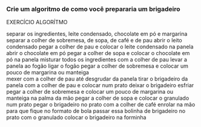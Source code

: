 ### Crie um algoritmo de como você prepararia um brigadeiro

EXERCÍCIO ALGORÍTMO

separar os ingredientes, leite condensado, chocolate em pó e margarina
separar a colher de sobremesa, de sopa, de café e de pau
abrir o leito condensado
pegar a colher de pau e colocar o leite condensado na panela
abrir o chocolate em pó
pegar a colher de sopa e colocar o chocolate em pó na panela
misturar todos os ingredientes com a colher de pau
levar a panela ao fogão
ligar o fogão
pegar a colher de sobremesa e colocar um pouco de margarina ou manteiga  
mexer com a colher de pau até desgrudar da panela
tirar o brigadeiro da panela com a colher de pau e colocar num prato
deixar o brigadeiro esfriar
pegar a colher de sobremesa e colocar um pouco de margarina ou manteiga na palma da mão
pegar a colher de sopa e colocar o granulado num prato
pegar o brigadeiro no prato com a colher de café
enrolar na mão para que fique no formato de bola
passar essa bolinha de brigadeiro no prato com o granulado
colocar o brigadeiro na forminha
